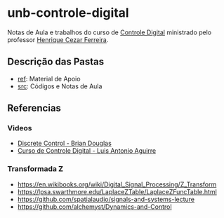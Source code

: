 # unb-controle-digital

Notas de Aula e trabalhos do curso de [Controle Digital](http://www.ene.unb.br/henrique/CDig/cdig.html) ministrado pelo professor [Henrique Cezar Ferreira](http://www.ene.unb.br/henrique/).


## Descrição das Pastas

 * [ref](ref): Material de Apoio
 * [src](src): Códigos e Notas de Aula

## Referencias

### Videos

 * [Discrete Control -  Brian Douglas](https://www.youtube.com/playlist?list=PLUMWjy5jgHK0MLv6Ksf-NHi7Ur8NRNU4Z)
 * [Curso de Controle Digital -  Luis Antonio Aguirre](https://www.youtube.com/playlist?list=PLALrL4i0Pz6CR_YqJ3oJ8nsUpKgTiMVo5)

### Transformada Z

 * https://en.wikibooks.org/wiki/Digital_Signal_Processing/Z_Transform
 * https://lpsa.swarthmore.edu/LaplaceZTable/LaplaceZFuncTable.html
 * https://github.com/spatialaudio/signals-and-systems-lecture
 * https://github.com/alchemyst/Dynamics-and-Control


